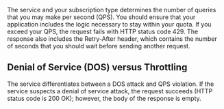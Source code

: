 The service and your subscription type determines the number of queries that you may make per second (QPS). You should ensure that your application includes the logic necessary to stay within your quota. If you exceed your QPS, the request fails with HTTP status code 429. The response also includes the Retry-After header, which contains the number of seconds that you should wait before sending another request.  

## Denial of Service (DOS) versus Throttling

The service differentiates between a DOS attack and QPS violation. If the service suspects a denial of service attack, the request succeeds (HTTP status code is 200 OK); however, the body of the response is empty.
